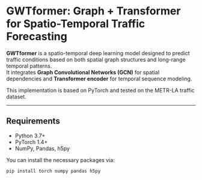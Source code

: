 # GWTformer: Graph + Transformer for Spatio-Temporal Traffic Forecasting

**GWTformer** is a spatio-temporal deep learning model designed to predict traffic conditions based on both spatial graph structures and long-range temporal patterns.  
It integrates **Graph Convolutional Networks (GCN)** for spatial dependencies and **Transformer encoder** for temporal sequence modeling.

This implementation is based on PyTorch and tested on the METR-LA traffic dataset.

---

## Requirements

- Python 3.7+
- PyTorch 1.4+
- NumPy, Pandas, h5py

You can install the necessary packages via:

```bash
pip install torch numpy pandas h5py

